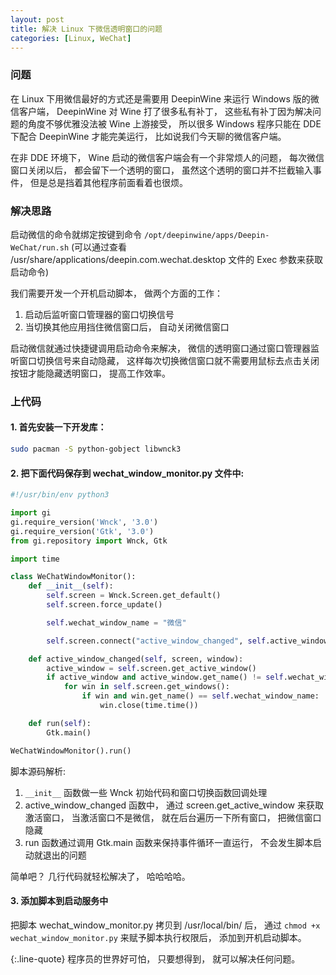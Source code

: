 ```yaml
---
layout: post
title: 解决 Linux 下微信透明窗口的问题
categories: [Linux, WeChat]
---
```


### 问题
在 Linux 下用微信最好的方式还是需要用 DeepinWine 来运行 Windows 版的微信客户端， DeepinWine 对 Wine 打了很多私有补丁， 这些私有补丁因为解决问题的角度不够优雅没法被 Wine 上游接受， 所以很多 Windows 程序只能在 DDE 下配合 DeepinWine 才能完美运行， 比如说我们今天聊的微信客户端。

在非 DDE 环境下， Wine 启动的微信客户端会有一个非常烦人的问题， 每次微信窗口关闭以后， 都会留下一个透明的窗口， 虽然这个透明的窗口并不拦截输入事件， 但是总是挡着其他程序前面看着也很烦。

### 解决思路
启动微信的命令就绑定按键到命令 ```/opt/deepinwine/apps/Deepin-WeChat/run.sh``` (可以通过查看 /usr/share/applications/deepin.com.wechat.desktop 文件的 Exec 参数来获取启动命令)

我们需要开发一个开机启动脚本， 做两个方面的工作：
1. 启动后监听窗口管理器的窗口切换信号
2. 当切换其他应用挡住微信窗口后， 自动关闭微信窗口

启动微信就通过快捷键调用启动命令来解决， 微信的透明窗口通过窗口管理器监听窗口切换信号来自动隐藏， 这样每次切换微信窗口就不需要用鼠标去点击关闭按钮才能隐藏透明窗口， 提高工作效率。

### 上代码

#### 1. 首先安装一下开发库：

```bash
sudo pacman -S python-gobject libwnck3
```

#### 2. 把下面代码保存到 wechat_window_monitor.py 文件中:

```python
#!/usr/bin/env python3

import gi
gi.require_version('Wnck', '3.0')
gi.require_version('Gtk', '3.0')
from gi.repository import Wnck, Gtk

import time

class WeChatWindowMonitor():
    def __init__(self):
        self.screen = Wnck.Screen.get_default()
        self.screen.force_update()

        self.wechat_window_name = "微信"

        self.screen.connect("active_window_changed", self.active_window_changed)

    def active_window_changed(self, screen, window):
        active_window = self.screen.get_active_window()
        if active_window and active_window.get_name() != self.wechat_window_name:
            for win in self.screen.get_windows():
                if win and win.get_name() == self.wechat_window_name:
                    win.close(time.time())

    def run(self):
        Gtk.main()

WeChatWindowMonitor().run()
```

脚本源码解析:
1. ```__init__``` 函数做一些 Wnck 初始代码和窗口切换函数回调处理
2. active_window_changed 函数中， 通过 screen.get_active_window 来获取激活窗口， 当激活窗口不是微信， 就在后台遍历一下所有窗口， 把微信窗口隐藏
3. run 函数通过调用 Gtk.main 函数来保持事件循环一直运行， 不会发生脚本启动就退出的问题

简单吧？ 几行代码就轻松解决了， 哈哈哈哈。

#### 3. 添加脚本到启动服务中
把脚本 wechat_window_monitor.py 拷贝到 /usr/local/bin/ 后， 通过 ```chmod +x wechat_window_monitor.py``` 来赋予脚本执行权限后， 添加到开机启动脚本。

{:.line-quote}
程序员的世界好可怕， 只要想得到， 就可以解决任何问题。

